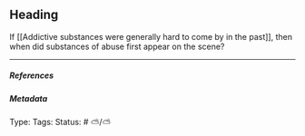## Heading  # 

If [[Addictive substances were generally hard to come by in the past]], then when did substances of abuse first appear on the scene?

___

##### References



##### Metadata

Type: 
Tags:
Status: # ⛅️/⛅️